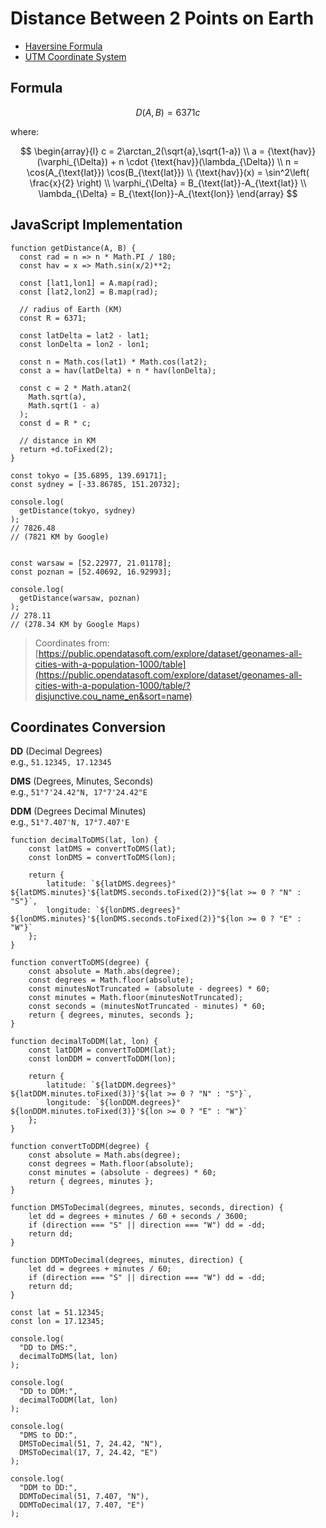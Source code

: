 # Distance Between 2 Points on Earth

* [Haversine Formula](https://en.wikipedia.org/wiki/Haversine_formula)
* [UTM Coordinate System](https://en.wikipedia.org/wiki/Universal_Transverse_Mercator_coordinate_system)

## Formula

$$
D(A,B) = 6371c
$$

where:

$$
\begin{array}{l}
c = 2\arctan_2(\sqrt{a},\sqrt{1-a})
\\
a = {\text{hav}}(\varphi_{\Delta}) + n \cdot {\text{hav}}(\lambda_{\Delta})
\\
n = \cos(A_{\text{lat}}) \cos(B_{\text{lat}})
\\
{\text{hav}}(x) = \sin^2\left(
 \frac{x}{2}
\right)
\\
\varphi_{\Delta} = B_{\text{lat}}-A_{\text{lat}}
\\
\lambda_{\Delta} = B_{\text{lon}}-A_{\text{lon}}
\end{array}
$$

## JavaScript Implementation

```
function getDistance(A, B) {
  const rad = n => n * Math.PI / 180;
  const hav = x => Math.sin(x/2)**2;

  const [lat1,lon1] = A.map(rad);
  const [lat2,lon2] = B.map(rad);

  // radius of Earth (KM)
  const R = 6371;

  const latDelta = lat2 - lat1;
  const lonDelta = lon2 - lon1;

  const n = Math.cos(lat1) * Math.cos(lat2);
  const a = hav(latDelta) + n * hav(lonDelta);

  const c = 2 * Math.atan2(
    Math.sqrt(a),
    Math.sqrt(1 - a)
  );
  const d = R * c;

  // distance in KM
  return +d.toFixed(2);
}
```

```
const tokyo = [35.6895, 139.69171];
const sydney = [-33.86785, 151.20732];

console.log(
  getDistance(tokyo, sydney)
);
// 7826.48
// (7821 KM by Google)


const warsaw = [52.22977, 21.01178];
const poznan = [52.40692, 16.92993];

console.log(
  getDistance(warsaw, poznan)
);
// 278.11
// (278.34 KM by Google Maps)
```

> Coordinates from:
> [https://public.opendatasoft.com/explore/dataset/geonames-all-cities-with-a-population-1000/table](https://public.opendatasoft.com/explore/dataset/geonames-all-cities-with-a-population-1000/table/?disjunctive.cou_name_en&sort=name)

## Coordinates Conversion

**DD** (Decimal Degrees)  
e.g., `51.12345, 17.12345`  

**DMS** (Degrees, Minutes, Seconds)  
e.g., `51°7'24.42"N, 17°7'24.42"E`  

**DDM** (Degrees Decimal Minutes)  
e.g., `51°7.407'N, 17°7.407'E`

```
function decimalToDMS(lat, lon) {
    const latDMS = convertToDMS(lat);
    const lonDMS = convertToDMS(lon);

    return {
        latitude: `${latDMS.degrees}°${latDMS.minutes}'${latDMS.seconds.toFixed(2)}"${lat >= 0 ? "N" : "S"}`,
        longitude: `${lonDMS.degrees}°${lonDMS.minutes}'${lonDMS.seconds.toFixed(2)}"${lon >= 0 ? "E" : "W"}`
    };
}

function convertToDMS(degree) {
    const absolute = Math.abs(degree);
    const degrees = Math.floor(absolute);
    const minutesNotTruncated = (absolute - degrees) * 60;
    const minutes = Math.floor(minutesNotTruncated);
    const seconds = (minutesNotTruncated - minutes) * 60;
    return { degrees, minutes, seconds };
}

function decimalToDDM(lat, lon) {
    const latDDM = convertToDDM(lat);
    const lonDDM = convertToDDM(lon);

    return {
        latitude: `${latDDM.degrees}°${latDDM.minutes.toFixed(3)}'${lat >= 0 ? "N" : "S"}`,
        longitude: `${lonDDM.degrees}°${lonDDM.minutes.toFixed(3)}'${lon >= 0 ? "E" : "W"}`
    };
}

function convertToDDM(degree) {
    const absolute = Math.abs(degree);
    const degrees = Math.floor(absolute);
    const minutes = (absolute - degrees) * 60;
    return { degrees, minutes };
}

function DMSToDecimal(degrees, minutes, seconds, direction) {
    let dd = degrees + minutes / 60 + seconds / 3600;
    if (direction === "S" || direction === "W") dd = -dd;
    return dd;
}

function DDMToDecimal(degrees, minutes, direction) {
    let dd = degrees + minutes / 60;
    if (direction === "S" || direction === "W") dd = -dd;
    return dd;
}
```

```
const lat = 51.12345;
const lon = 17.12345;

console.log(
  "DD to DMS:",
  decimalToDMS(lat, lon)
);

console.log(
  "DD to DDM:",
  decimalToDDM(lat, lon)
);

console.log(
  "DMS to DD:",
  DMSToDecimal(51, 7, 24.42, "N"),
  DMSToDecimal(17, 7, 24.42, "E")
);

console.log(
  "DDM to DD:",
  DDMToDecimal(51, 7.407, "N"),
  DDMToDecimal(17, 7.407, "E")
);
```
